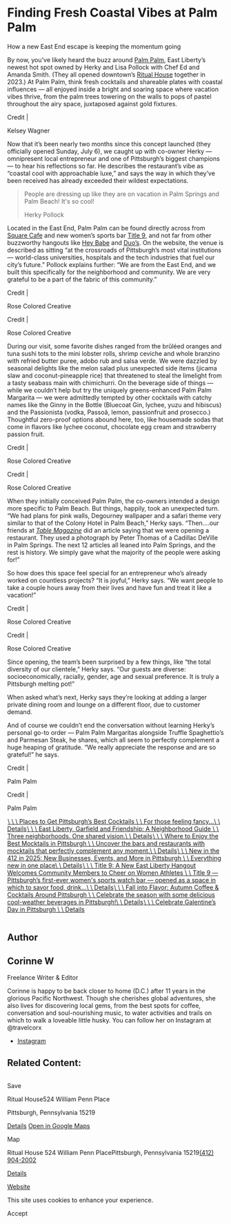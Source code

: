 # Finding Fresh Coastal Vibes at Palm Palm

How a new East End escape is keeping the momentum going

By now, you’ve likely heard the buzz around [Palm Palm](https://palmpalmpgh.com/), East Liberty’s newest hot spot owned by Herky and Lisa Pollock with Chef Ed and Amanda Smith. (They all opened downtown’s [Ritual House](https://www.visitpittsburgh.com/directory/ritual-house/) together in 2023.) At Palm Palm, think fresh cocktails and shareable plates with coastal influences — all enjoyed inside a bright and soaring space where vacation vibes thrive, from the palm trees towering on the walls to pops of pastel throughout the airy space, juxtaposed against gold fixtures.

Credit \|

Kelsey Wagner

Now that it’s been nearly two months since this concept launched (they officially opened Sunday, July 6), we caught up with co-owner Herky — omnipresent local entrepreneur and one of Pittsburgh’s biggest champions — to hear his reflections so far. He describes the restaurant’s vibe as “coastal cool with approachable luxe,” and says the way in which they’ve been received has already exceeded their wildest expectations.

> People are dressing up like they are on vacation in Palm Springs and Palm Beach! It's so cool!
>
> Herky Pollock

Located in the East End, Palm Palm can be found directly across from [Square Cafe](https://square-cafe.com/) and new women’s sports bar [Title 9](https://www.visitpittsburgh.com/blog/title-9-a-new-east-liberty-hangout-welcomes-community-members-to-cheer-on-women-athletes/), and not far from other buzzworthy hangouts like [Hey Babe](https://www.heybabepgh.com/) and [Duo’s](https://www.duos-pgh.com/). On the website, the venue is described as sitting “at the crossroads of Pittsburgh’s most vital institutions — world-class universities, hospitals and the tech industries that fuel our city’s future.” Pollock explains further: “We are from the East End, and we built this specifically for the neighborhood and community. We are very grateful to be a part of the fabric of this community.”

Credit \|

Rose Colored Creative

Credit \|

Rose Colored Creative

During our visit, some favorite dishes ranged from the brûléed oranges and tuna sushi tots to the mini lobster rolls, shrimp ceviche and whole branzino with refried butter puree, adobo rub and salsa verde. We were dazzled by seasonal delights like the melon salad plus unexpected side items (jicama slaw and coconut-pineapple rice) that threatened to steal the limelight from a tasty seabass main with chimichurri. On the beverage side of things — while we couldn’t help but try the uniquely greens-enhanced Palm Palm Margarita — we were admittedly tempted by other cocktails with catchy names like the Ginny in the Bottle (Bluecoat Gin, lychee, yuzu and hibiscus) and the Passionista (vodka, Passoã, lemon, passionfruit and prosecco.) Thoughtful zero-proof options abound here, too, like housemade sodas that come in flavors like lychee coconut, chocolate egg cream and strawberry passion fruit.

Credit \|

Rose Colored Creative

Credit \|

Rose Colored Creative

When they initially conceived Palm Palm, the co-owners intended a design more specific to Palm Beach. But things, happily, took an unexpected turn. “We had plans for pink walls, Degourney wallpaper and a safari theme very similar to that of the Colony Hotel in Palm Beach,” Herky says. “Then….our friends at [_Table Magazine_](https://www.tablemagazine.com/) did an article saying that we were opening a restaurant. They used a photograph by Peter Thomas of a Cadillac DeVille in Palm Springs. The next 12 articles all leaned into Palm Springs, and the rest is history. We simply gave what the majority of the people were asking for!”

So how does this space feel special for an entrepreneur who’s already worked on countless projects? “It is joyful,” Herky says. “We want people to take a couple hours away from their lives and have fun and treat it like a vacation!”

Credit \|

Rose Colored Creative

Credit \|

Rose Colored Creative

Since opening, the team’s been surprised by a few things, like “the total diversity of our clientele,” Herky says. “Our guests are diverse: socioeconomically, racially, gender, age and sexual preference. It is truly a Pittsburgh melting pot!”

When asked what’s next, Herky says they’re looking at adding a larger private dining room and lounge on a different floor, due to customer demand.

And of course we couldn’t end the conversation without learning Herky’s personal go-to order — Palm Palm Margaritas alongside Truffle Spaghettio’s and Parmesan Steak, he shares, which all seem to perfectly complement a huge heaping of gratitude. “We really appreciate the response and are so grateful!” he says.

Credit \|

Palm Palm

Credit \|

Palm Palm

[![](data:image/svg+xml;charset=utf-8,%3Csvg%20xmlns%3D%27http%3A%2F%2Fwww.w3.org%2F2000%2Fsvg%27%20width%3D%271%27%20height%3D%271%27%20style%3D%27background%3Atransparent%27%2F%3E)\\
\\
\\
Places to Get Pittsburgh’s Best Cocktails \\
\\
For those feeling fancy...\\
\\
Details](https://www.visitpittsburgh.com/blog/places-to-get-pittsburghs-best-cocktails/)[![](data:image/svg+xml;charset=utf-8,%3Csvg%20xmlns%3D%27http%3A%2F%2Fwww.w3.org%2F2000%2Fsvg%27%20width%3D%271%27%20height%3D%271%27%20style%3D%27background%3Atransparent%27%2F%3E)\\
\\
\\
East Liberty, Garfield and Friendship: A Neighborhood Guide \\
\\
Three neighborhoods. One shared vision.\\
\\
Details](https://www.visitpittsburgh.com/blog/east-liberty-garfield-and-friendship-neighborhood-guide/)[![](data:image/svg+xml;charset=utf-8,%3Csvg%20xmlns%3D%27http%3A%2F%2Fwww.w3.org%2F2000%2Fsvg%27%20width%3D%271%27%20height%3D%271%27%20style%3D%27background%3Atransparent%27%2F%3E)\\
\\
\\
Where to Enjoy the Best Mocktails in Pittsburgh \\
\\
Uncover the bars and restaurants with mocktails that perfectly complement any moment.\\
\\
Details](https://www.visitpittsburgh.com/blog/best-mocktails/)[![Downtown Pittsburgh Skyline](data:image/svg+xml;charset=utf-8,%3Csvg%20xmlns%3D%27http%3A%2F%2Fwww.w3.org%2F2000%2Fsvg%27%20width%3D%271%27%20height%3D%271%27%20style%3D%27background%3Atransparent%27%2F%3E)\\
\\
\\
New in the 412 in 2025: New Businesses, Events, and More in Pittsburgh \\
\\
Everything new in one place\\
\\
Details](https://www.visitpittsburgh.com/blog/new-in-the-412-in-2025-new-businesses-events-and-more-in-pittsburgh/)[![](data:image/svg+xml;charset=utf-8,%3Csvg%20xmlns%3D%27http%3A%2F%2Fwww.w3.org%2F2000%2Fsvg%27%20width%3D%271%27%20height%3D%271%27%20style%3D%27background%3Atransparent%27%2F%3E)\\
\\
\\
Title 9: A New East Liberty Hangout Welcomes Community Members to Cheer on Women Athletes \\
\\
Title 9 — Pittsburgh’s first-ever women's sports watch bar — opened as a space in which to savor food, drink…\\
\\
Details](https://www.visitpittsburgh.com/blog/title-9-a-new-east-liberty-hangout-welcomes-community-members-to-cheer-on-women-athletes/)[![](data:image/svg+xml;charset=utf-8,%3Csvg%20xmlns%3D%27http%3A%2F%2Fwww.w3.org%2F2000%2Fsvg%27%20width%3D%271%27%20height%3D%271%27%20style%3D%27background%3Atransparent%27%2F%3E)\\
\\
\\
Fall into Flavor: Autumn Coffee & Cocktails Around Pittsburgh \\
\\
Celebrate the season with some delicious cool-weather beverages in Pittsburgh!\\
\\
Details](https://www.visitpittsburgh.com/blog/pumpkin-spice-pittsburgh/)[![](data:image/svg+xml;charset=utf-8,%3Csvg%20xmlns%3D%27http%3A%2F%2Fwww.w3.org%2F2000%2Fsvg%27%20width%3D%271%27%20height%3D%271%27%20style%3D%27background%3Atransparent%27%2F%3E)\\
\\
\\
Celebrate Galentine’s Day in Pittsburgh \\
\\
Details](https://www.visitpittsburgh.com/blog/galentines-day/)

![Corinne W](data:image/svg+xml;charset=utf-8,%3Csvg%20xmlns%3D%27http%3A%2F%2Fwww.w3.org%2F2000%2Fsvg%27%20width%3D%271%27%20height%3D%271%27%20style%3D%27background%3Atransparent%27%2F%3E)

## Author

## Corinne W

Freelance Writer & Editor

Corinne is happy to be back closer to home (D.C.) after 11 years in the glorious Pacific Northwest. Though she cherishes global adventures, she also lives for discovering local gems, from the best spots for coffee, conversation and soul-nourishing music, to water activities and trails on which to walk a loveable little husky. You can follow her on Instagram at @travelcorx

- [Instagram](https://www.instagram.com/travelcorx/)

## Related Content:

[![](data:image/svg+xml;charset=utf-8,%3Csvg%20xmlns%3D%27http%3A%2F%2Fwww.w3.org%2F2000%2Fsvg%27%20width%3D%271%27%20height%3D%271%27%20style%3D%27background%3Atransparent%27%2F%3E)](https://www.visitpittsburgh.com/directory/ritual-house/)

Save

Ritual House524 William Penn Place

Pittsburgh, Pennsylvania 15219

[Details](https://www.visitpittsburgh.com/directory/ritual-house/) [Open in Google Maps](http://maps.google.com/?q=524%20William%20Penn%20Place%0APittsburgh%2C%20Pennsylvania%2015219%0A)

Map

Ritual House
524 William Penn PlacePittsburgh, Pennsylvania 15219[(412) 904-2002](tel:+1-412-904-2002)

[Details](https://www.visitpittsburgh.com/directory/ritual-house/)

[Website](http://www.ritualhousepgh.com/)

This site uses cookies to enhance your experience.



Accept

